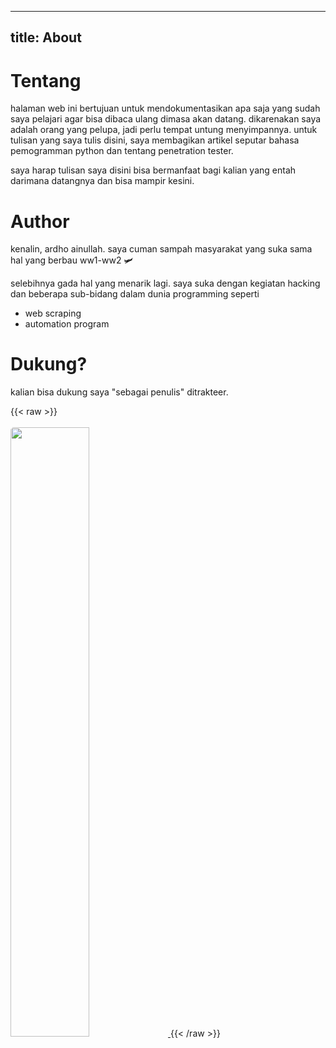 
---
title: About
---

# Tentang

halaman web ini bertujuan untuk mendokumentasikan apa saja yang sudah saya pelajari 
agar bisa dibaca ulang dimasa akan datang. dikarenakan saya adalah orang
yang pelupa, jadi perlu tempat untung menyimpannya. untuk tulisan yang saya tulis disini, saya membagikan
artikel seputar bahasa pemogramman python dan tentang penetration tester.

saya harap tulisan saya disini bisa bermanfaat bagi kalian
yang entah darimana datangnya dan bisa mampir kesini.

# Author
kenalin, ardho ainullah. saya cuman sampah masyarakat yang suka sama hal yang berbau ww1-ww2 🛩️

selebihnya gada hal yang menarik lagi. saya suka dengan kegiatan hacking dan beberapa sub-bidang dalam dunia programming seperti

- web scraping
- automation program

# Dukung?
kalian bisa dukung saya "sebagai penulis" ditrakteer.

{{< raw >}}
<br><br>
<a href="https://trakteer.id/hnvdie">
		<img style="width:50%;height:auto;border-radius:5px" src="https://archiko.my.id/assets/img/trakteer.jpg">
</a>
{{< /raw >}}
